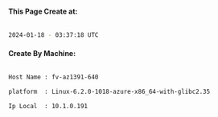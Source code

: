 
   
#### This Page Create at:

```bash

2024-01-18 - 03:37:18 UTC

```

#### Create By Machine:

```bash

Host Name : fv-az1391-640

platform  : Linux-6.2.0-1018-azure-x86_64-with-glibc2.35

Ip Local  : 10.1.0.191

```


